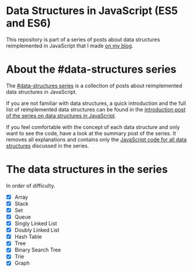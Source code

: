 # Data Structures in JavaScript (ES5 and ES6)

This repository is part of a series of posts about data structures reimplemented in JavaScript that I made [on my blog](http://blog.benoitvallon.com).

# About the #data-structures series

The [#data-structures series](http://blog.benoitvallon.com/category/data-structures-in-javascript) is a collection of posts about reimplemented data structures in JavaScript.

If you are not familiar with data structures, a quick introduction and the full list of reimplemented data structures can be found in the [introduction post of the series on data structures in JavaScript](http://blog.benoitvallon.com/data-structures-in-javascript/data-structures-in-javascript).

If you feel comfortable with the concept of each data structure and only want to see the code, have a look at the summary post of the series. It removes all explanations and contains only the [JavaScript code for all data structures](http://blog.benoitvallon.com/data-structures-in-javascript/data-structures-in-javascript-all-the-code) discussed in the series.

# The data structures in the series

In order of difficulty.
- [x] Array
- [x] Stack
- [x] Set
- [x] Queue
- [x] Singly Linked List
- [x] Doubly Linked List
- [x] Hash Table
- [x] Tree
- [x] Binary Search Tree
- [x] Trie
- [x] Graph
